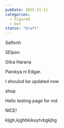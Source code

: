 ```yaml
---
pubDate: 2025-11-11
categories:
  - Figured
  - Out
status: "Draft"
---
```


Salfonh

SElpon

Gitra Harana

Parokya ni Edgar.

I shoulod be updated now

shop

Hello testing page for md


NICE!


kljgh,kjghbkikuytvbgkjhg
